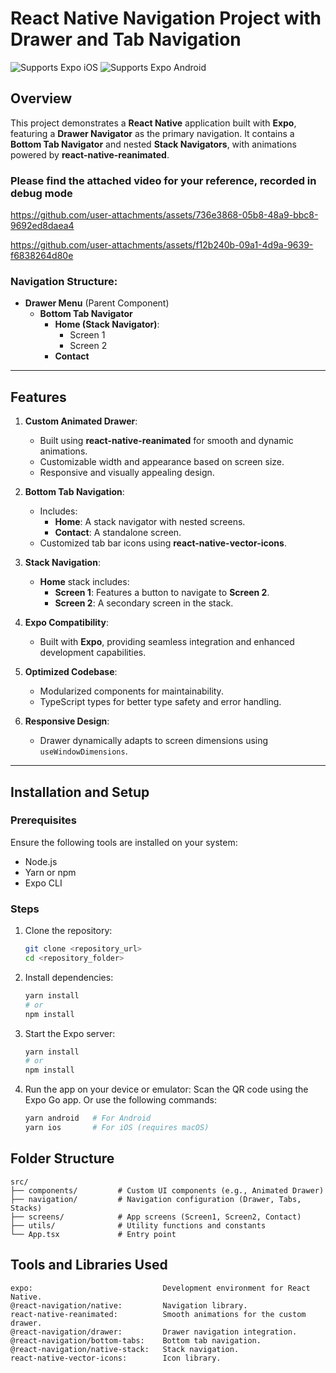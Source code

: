 # React Native Navigation Project with Drawer and Tab Navigation

<p>
  <!-- iOS -->
  <img alt="Supports Expo iOS" longdesc="Supports Expo iOS" src="https://img.shields.io/badge/iOS-4630EB.svg?style=flat-square&logo=APPLE&labelColor=999999&logoColor=fff" />
  <!-- Android -->
  <img alt="Supports Expo Android" longdesc="Supports Expo Android" src="https://img.shields.io/badge/Android-4630EB.svg?style=flat-square&logo=ANDROID&labelColor=A4C639&logoColor=fff" />
  <!-- Web -->
</p>

## Overview

This project demonstrates a **React Native** application built with **Expo**, featuring a **Drawer Navigator** as the primary navigation. It contains a **Bottom Tab Navigator** and nested **Stack Navigators**, with animations powered by **react-native-reanimated**.

### Please find the attached video for your reference, recorded in debug mode

https://github.com/user-attachments/assets/736e3868-05b8-48a9-bbc8-9692ed8daea4



https://github.com/user-attachments/assets/f12b240b-09a1-4d9a-9639-f6838264d80e



### Navigation Structure:

- **Drawer Menu** (Parent Component)
  - **Bottom Tab Navigator**
    - **Home (Stack Navigator)**:
      - Screen 1
      - Screen 2
    - **Contact**

---

## Features

1. **Custom Animated Drawer**:

   - Built using **react-native-reanimated** for smooth and dynamic animations.
   - Customizable width and appearance based on screen size.
   - Responsive and visually appealing design.

2. **Bottom Tab Navigation**:

   - Includes:
     - **Home**: A stack navigator with nested screens.
     - **Contact**: A standalone screen.
   - Customized tab bar icons using **react-native-vector-icons**.

3. **Stack Navigation**:

   - **Home** stack includes:
     - **Screen 1**: Features a button to navigate to **Screen 2**.
     - **Screen 2**: A secondary screen in the stack.

4. **Expo Compatibility**:

   - Built with **Expo**, providing seamless integration and enhanced development capabilities.

5. **Optimized Codebase**:

   - Modularized components for maintainability.
   - TypeScript types for better type safety and error handling.

6. **Responsive Design**:
   - Drawer dynamically adapts to screen dimensions using `useWindowDimensions`.

---

## Installation and Setup

### Prerequisites

Ensure the following tools are installed on your system:

- Node.js
- Yarn or npm
- Expo CLI

### Steps

1. Clone the repository:

   ```bash
   git clone <repository_url>
   cd <repository_folder>
   ```

2. Install dependencies:
  
    ```bash
    yarn install
    # or
    npm install
    ```

3. Start the Expo server:
    ```bash
    yarn install
    # or
    npm install
    ```
4. Run the app on your device or emulator:
    Scan the QR code using the Expo Go app.
    Or use the following commands:
    ```bash
    yarn android   # For Android
    yarn ios       # For iOS (requires macOS)
    ```

## Folder Structure
    src/
    ├── components/         # Custom UI components (e.g., Animated Drawer)
    ├── navigation/         # Navigation configuration (Drawer, Tabs, Stacks)
    ├── screens/            # App screens (Screen1, Screen2, Contact)
    ├── utils/              # Utility functions and constants
    └── App.tsx             # Entry point


## Tools and Libraries Used
    expo:                             Development environment for React Native.
    @react-navigation/native:         Navigation library.
    react-native-reanimated:          Smooth animations for the custom drawer.
    @react-navigation/drawer:         Drawer navigation integration.
    @react-navigation/bottom-tabs:    Bottom tab navigation.
    @react-navigation/native-stack:   Stack navigation.
    react-native-vector-icons:        Icon library.




